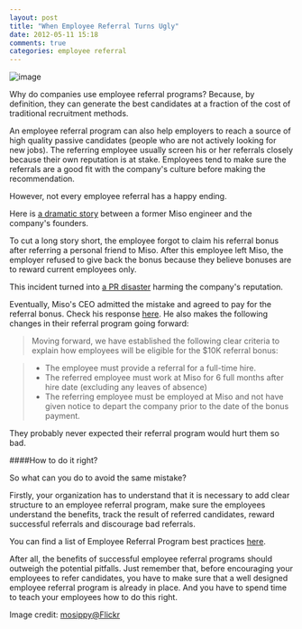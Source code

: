 ```yaml
---
layout: post
title: "When Employee Referral Turns Ugly"
date: 2012-05-11 15:18
comments: true
categories: employee referral
---
```

![image](http://i.imgur.com/3AOZ3.jpg)

Why do companies use employee referral programs? Because, by definition, they can generate the best candidates at a fraction of the cost of traditional recruitment methods. 

An employee referral program can also help employers to reach a source of high quality passive candidates (people who are not actively looking for new jobs). The referring employee usually screen his or her referrals closely because their own reputation is at stake. Employees tend to make sure the referrals are a good fit with the company's culture before making the recommendation.

However, not every employee referral has a happy ending.

Here is [a dramatic story](http://jzhwu.blogspot.com/2012/05/im-former-miso-engineer-and-founders.html) between a former Miso engineer and the company's founders. 

To cut a long story short, the employee forgot to claim his referral bonus after referring a personal friend to Miso. After this employee left Miso, the employer refused to give back the bonus because they believe bonuses are to reward current employees only. 

This incident turned into [a PR disaster](http://news.ycombinator.com/item?id=3957314) harming the company's reputation.

Eventually, Miso's CEO admitted the mistake and agreed to pay for the referral bonus. Check his response [here](http://jzhwu.blogspot.com/2012/05/im-former-miso-engineer-and-founders.html?showComment=1336703821164#c2706415837740343447). He also makes the following changes in their referral program going forward:

> Moving forward, we have established the following clear criteria to explain how employees will be eligible for the $10K referral bonus:

>- The employee must provide a referral for a full-time hire.
>- The referred employee must work at Miso for 6 full months after hire date (excluding any leaves of absence)
>- The referring employee must be employed at Miso and not have given notice to depart the company prior to the date of the bonus payment.

They probably never expected their referral program would hurt them so bad.

####How to do it right?

So what can you do to avoid the same mistake?

Firstly, your organization has to understand that it is necessary to add clear structure to an employee referral program, make sure the employees understand the benefits, track the result of referred candidates, reward successful referrals and discourage bad referrals.

You can find a list of Employee Referral Program best practices [here](http://www.ere.net/2011/08/15/the-complete-list-of-employee-referral-program-best-practices-part-1-of-2/).

After all, the benefits of successful employee referral programs should outweigh the potential pitfalls. Just remember that, before encouraging your employees to refer candidates, you have to make sure that a well designed employee referral program is already in place. And you have to spend time to teach your employees how to do this right. 

Image credit: [mosippy@Flickr](http://www.flickr.com/photos/cgandolfo/3414718827/)